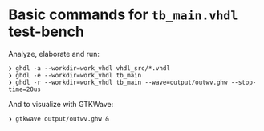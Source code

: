 # Basic commands for `tb_main.vhdl` test-bench

Analyze, elaborate and run:  
```
❯ ghdl -a --workdir=work_vhdl vhdl_src/*.vhdl
❯ ghdl -e --workdir=work_vhdl tb_main
❯ ghdl -r --workdir=work_vhdl tb_main --wave=output/outwv.ghw --stop-time=20us
```

And to visualize with GTKWave:
```
❯ gtkwave output/outwv.ghw &
```
